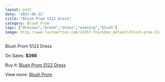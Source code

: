 ```yaml
---
layout: post
date: '2017-06-22'
title: "Blush Prom 5122 Dress"
category: Blush Prom
tags: ["dresses","brand","dress","evening","blush"]
image: http://www.lustparties.com/12457-thickbox_default/blush-prom-5122-dress.jpg
---
```

Blush Prom 5122 Dress

On Sales: **$398**
<a href="https://www.lustparties.com/en/blush-prom/4625-blush-prom-5122-dress.html"><amp-img layout="responsive" width="600" height="600" src="//www.lustparties.com/12457-thickbox_default/blush-prom-5122-dress.jpg" alt="Blush Prom 5122 Dress 0" /></a>

Buy it: [Blush Prom 5122 Dress](https://www.lustparties.com/en/blush-prom/4625-blush-prom-5122-dress.html "Blush Prom 5122 Dress")

View more: [Blush Prom](https://www.lustparties.com/en/25-blush-prom "Blush Prom")